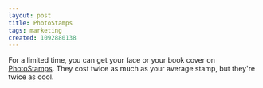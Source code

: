 ```yaml
---
layout: post
title: PhotoStamps
tags: marketing
created: 1092880138
---
```

 For a limited time, you can get your face or your book cover on [PhotoStamps](http://photo.stamps.com/).  They cost twice as much as your average stamp, but they're twice as cool.
